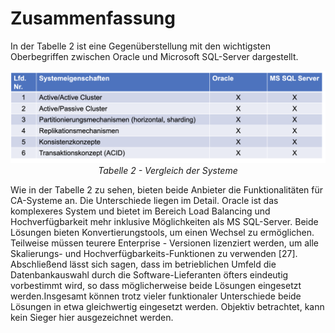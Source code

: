 # Zusammenfassung

In der Tabelle 2 ist eine  Gegenüberstellung mit den wichtigsten Oberbegriffen zwischen Oracle und Microsoft SQL-Server dargestellt.

<p align="center">
<img src="images/Vergleich.png">
<em> Tabelle 2 - Vergleich der Systeme  </em>
</p>

Wie in der Tabelle 2 zu sehen, bieten beide Anbieter die Funktionalitäten für CA-Systeme an. Die Unterschiede liegen im Detail. Oracle ist das komplexeres System und bietet im Bereich Load Balancing und Hochverfügbarkeit mehr inklusive Möglichkeiten als MS SQL-Server.  Beide Lösungen bieten Konvertierungstools, um einen Wechsel zu ermöglichen.
Teilweise müssen teurere Enterprise - Versionen lizenziert werden, um alle Skalierungs- und Hochverfügbarkeits-Funktionen zu verwenden [27]. Abschließend lässt sich sagen, dass im betrieblichen Umfeld die Datenbankauswahl durch die Software-Lieferanten öfters eindeutig vorbestimmt wird, so dass möglicherweise beide Lösungen eingesetzt werden.Insgesamt können trotz vieler funktionaler Unterschiede beide Lösungen in etwa gleichwertig eingesetzt werden. Objektiv betrachtet, kann kein Sieger hier ausgezeichnet werden.

